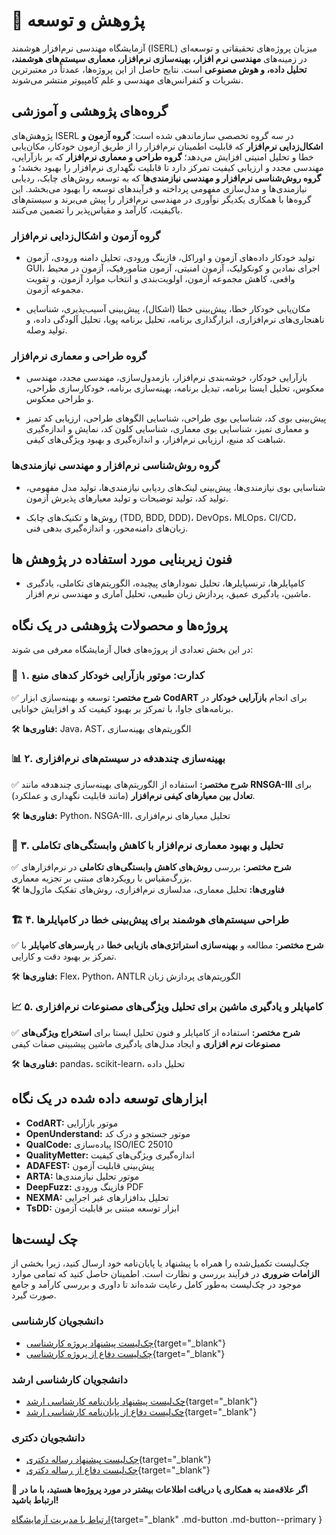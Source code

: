 # 🔬 پژوهش و توسعه 

آزمایشگاه مهندسی نرم‌افزار هوشمند
(ISERL)
میزبان پروژه‌های تحقیقاتی و توسعه‌ای در زمینه‌های **مهندسی نرم افزار، بهینه‌سازی نرم‌افزار، معماری سیستم‌های هوشمند، تحلیل داده، و هوش مصنوعی** است. 
نتایج حاصل از این پروژه‌ها، عمدتاً در معتبرترین نشریات و کنفرانس‌های مهندسی و علم کامپیوتر منتشر می‌شوند. 



## گروه‌های پژوهشی و آموزشی
پژوهش‌های ISERL در سه گروه تخصصی سازماندهی شده است: **گروه آزمون و اشکال‌زدایی نرم‌افزار** که قابلیت اطمینان نرم‌افزار را از طریق آزمون خودکار، مکان‌یابی خطا و تحلیل امنیتی افزایش می‌دهد؛ **گروه طراحی و معماری نرم‌افزار** که بر بازآرایی، مهندسی مجدد و ارزیابی کیفیت تمرکز دارد تا قابلیت نگهداری نرم‌افزار را بهبود بخشد؛ و **گروه روش‌شناسی نرم‌افزار و مهندسی نیازمندی‌ها** که به توسعه روش‌های چابک، ردیابی نیازمندی‌ها و مدل‌سازی مفهومی پرداخته و فرآیندهای توسعه را بهبود می‌بخشد. این گروه‌ها با همکاری یکدیگر نوآوری در مهندسی نرم‌افزار را پیش می‌برند و سیستم‌های باکیفیت، کارآمد و مقیاس‌پذیر را تضمین می‌کنند.



### گروه آزمون و اشکال‌زدایی نرم‌افزار
- تولید خودکار داده‌های آزمون و اوراکل، فازینگ ورودی، تحلیل دامنه ورودی، آزمون GUI، اجرای نمادین و کونکولیک، آزمون امنیتی، آزمون متامورفیک، آزمون در محیط واقعی، کاهش مجموعه آزمون، اولویت‌بندی و انتخاب موارد آزمون، و تقویت مجموعه آزمون.

- مکان‌یابی خودکار خطا، پیش‌بینی خطا (اشکال)، پیش‌بینی آسیب‌پذیری، شناسایی ناهنجاری‌های نرم‌افزاری، ابزارگذاری برنامه، تحلیل برنامه پویا، تحلیل آلودگی داده، و تولید وصله.



### گروه طراحی و معماری نرم‌افزار
- بازآرایی خودکار، خوشه‌بندی نرم‌افزار، بازمدول‌سازی، مهندسی مجدد، مهندسی معکوس، تحلیل ایستا برنامه، تبدیل برنامه، بهینه‌سازی برنامه، خودکارسازی طراحی، و طراحی معکوس.

- پیش‌بینی بوی کد، شناسایی بوی طراحی، شناسایی الگوهای طراحی، ارزیابی کد تمیز و معماری تمیز، شناسایی بوی معماری، شناسایی کلون کد، نمایش و اندازه‌گیری شباهت کد منبع، ارزیابی نرم‌افزار، و اندازه‌گیری و بهبود ویژگی‌های کیفی.



### گروه روش‌شناسی نرم‌افزار و مهندسی نیازمندی‌ها
- شناسایی بوی نیازمندی‌ها، پیش‌بینی لینک‌های ردیابی نیازمندی‌ها، تولید مدل مفهومی، تولید کد، تولید توضیحات و تولید معیارهای پذیرش آزمون.

- روش‌ها و تکنیک‌های چابک (TDD, BDD, DDD)، DevOps، MLOps، CI/CD، زبان‌های دامنه‌محور، و اندازه‌گیری بدهی فنی.



## فنون زیربنایی مورد استفاده در پژوهش ها
- کامپایلرها، ترنسپایلرها، تحلیل نمودارهای پیچیده، الگوریتم‌های تکاملی، یادگیری ماشین، یادگیری عمیق، پردازش زبان طبیعی، تحلیل آماری و مهندسی نرم افزار. 




## پروژه‌ها و محصولات پژوهشی در یک نگاه

در این بخش تعدادی از پروژه‌های فعال آزمایشگاه معرفی می شوند:


### 🚀 **۱. کدارت: موتور بازآرایی خودکار کدهای منبع**  

✅ **شرح مختصر:** توسعه و بهینه‌سازی ابزار **CodART** برای انجام **بازآرایی خودکار** در برنامه‌های جاوا، با تمرکز بر بهبود کیفیت کد و افزایش خوانایی.

🛠 **فناوری‌ها:** Java، AST، الگوریتم‌های بهینه‌سازی  



### 📊 **۲. بهینه‌سازی چندهدفه در سیستم‌های نرم‌افزاری**  

✅ **شرح مختصر:** استفاده از الگوریتم‌های بهینه‌سازی چندهدفه مانند **RNSGA-III** برای **تعادل بین معیارهای 
کیفی نرم‌افزار** (مانند قابلیت نگهداری و عملکرد). 

🛠 **فناوری‌ها:** Python، NSGA-III، تحلیل معیارهای نرم‌افزاری  



### 🤖 **۳. تحلیل و بهبود معماری نرم‌افزار با کاهش وابستگی‌های تکاملی**  

✅ **شرح مختصر:** بررسی **روش‌های کاهش وابستگی‌های تکاملی** در نرم‌افزارهای بزرگ‌مقیاس با رویکردهای مبتنی بر تجزیه معماری.  
🛠 **فناوری‌ها:** تحلیل معماری، مدلسازی نرم‌افزاری، روش‌های تفکیک ماژول‌ها  


### 🏗 **۴. طراحی سیستم‌های هوشمند برای پیش‌بینی خطا در کامپایلرها**  

✅ **شرح مختصر:** مطالعه و **بهینه‌سازی استراتژی‌های بازیابی خطا** در **پارسرهای کامپایلر** با تمرکز بر بهبود دقت و کارایی.  

🛠 **فناوری‌ها:** Flex، Python، ANTLR الگوریتم‌های پردازش زبان  



### 📈 **۵. کامپایلر و یادگیری ماشین برای تحلیل ویژگی‌های مصنوعات نرم‌افزاری**  

✅ **شرح مختصر:** استفاده از کامپایلر و فنون تحلیل ایستا برای **استخراج ویژگی‌های مصنوعات نرم افزاری** و ایجاد مدل‌های یادگیری ماشین پیشبینی صفات کیفی  

🛠 **فناوری‌ها:** pandas، scikit-learn، تحلیل داده  



## ابزارهای توسعه داده شده در یک نگاه 

- **CodART:** موتور بازآرایی
- **OpenUnderstand:** موتور جستجو و درک کد
- **QualCode:** پیاده‌سازی ISO/IEC 25010
- **QualityMetter:** اندازه‌گیری ویژگی‌های کیفیت
- **ADAFEST:** پیش‌بینی قابلیت آزمون
- **ARTA:** موتور تحلیل نیازمندی‌ها
- **DeepFuzz:** فازینگ ورودی PDF
- **NEXMA:** تحلیل بدافزارهای غیر اجرایی
- **TsDD:** ابزار توسعه مبتنی بر قابلیت آزمون


## چک لیست‌ها
چک‌لیست تکمیل‌شده را همراه با پیشنهاد یا پایان‌نامه خود ارسال کنید، زیرا بخشی از **الزامات ضروری** در فرآیند بررسی و نظارت است. اطمینان حاصل کنید که تمامی موارد موجود در چک‌لیست به‌طور کامل رعایت شده‌اند تا داوری و بررسی کارآمد و جامع صورت گیرد.


### دانشجویان کارشناسی  
* [چک‌لیست پیشنهاد پروژه کارشناسی](bsc_project.md){target="_blank"}  
* [چک‌لیست دفاع از پروژه کارشناسی](bsc_project.md#project-quality-assessment-checklist){target="_blank"}  


### دانشجویان کارشناسی ارشد  
* [چک‌لیست پیشنهاد پایان‌نامه کارشناسی ارشد](msc_thesis.md){target="_blank"}  
* [چک‌لیست دفاع از پایان‌نامه کارشناسی ارشد](msc_thesis.md#msc-thesis-defense-submission-checklist){target="_blank"}  

### دانشجویان دکتری  
* [چک‌لیست پیشنهاد رساله دکتری](phd_dissertation.md){target="_blank"}  
* [چک‌لیست دفاع از رساله دکتری](phd_dissertation.md){target="_blank"}  


📩 **اگر علاقه‌مند به همکاری یا دریافت اطلاعات بیشتر در مورد پروژه‌ها هستید، با ما در ارتباط باشید!**

[ارتباط با مدیریت آزمایشگاه](https://www.m-zakeri.ir/pages/contact-me.html){target="_blank" .md-button .md-button--primary }

